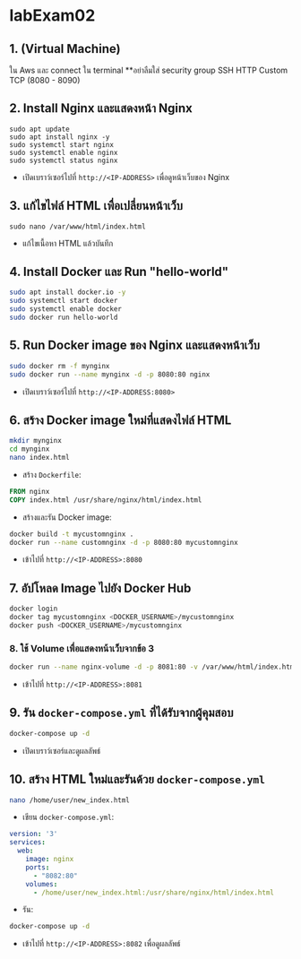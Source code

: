 # labExam02

## 1. (Virtual Machine) 
ใน Aws และ connect ใน terminal **อย่าลืมใส่ security group SSH HTTP Custom TCP (8080 - 8090)

## 2. Install Nginx และแสดงหน้า Nginx
```
sudo apt update
sudo apt install nginx -y
sudo systemctl start nginx
sudo systemctl enable nginx
sudo systemctl status nginx
```
- เปิดเบราว์เซอร์ไปที่ `http://<IP-ADDRESS>` เพื่อดูหน้าเว็บของ Nginx

## 3. แก้ไขไฟล์ HTML เพื่อเปลี่ยนหน้าเว็บ
```
sudo nano /var/www/html/index.html
```
- แก้ไขเนื้อหา HTML แล้วบันทึก

## 4. Install Docker และ Run "hello-world"
```bash
sudo apt install docker.io -y
sudo systemctl start docker
sudo systemctl enable docker
sudo docker run hello-world
```

## 5. Run Docker image ของ Nginx และแสดงหน้าเว็บ
```bash
sudo docker rm -f mynginx
sudo docker run --name mynginx -d -p 8080:80 nginx
```
- เปิดเบราว์เซอร์ไปที่ `http://<IP-ADDRESS:8080>`

## 6. สร้าง Docker image ใหม่ที่แสดงไฟล์ HTML
```bash
mkdir mynginx
cd mynginx
nano index.html
```
- สร้าง `Dockerfile`:
```Dockerfile
FROM nginx
COPY index.html /usr/share/nginx/html/index.html
```
- สร้างและรัน Docker image:
```bash
docker build -t mycustomnginx .
docker run --name customnginx -d -p 8080:80 mycustomnginx
```
- เข้าไปที่ `http://<IP-ADDRESS>:8080`

## 7. อัปโหลด Image ไปยัง Docker Hub
```bash
docker login
docker tag mycustomnginx <DOCKER_USERNAME>/mycustomnginx
docker push <DOCKER_USERNAME>/mycustomnginx
```

### 8. ใช้ Volume เพื่อแสดงหน้าเว็บจากข้อ 3
```bash
docker run --name nginx-volume -d -p 8081:80 -v /var/www/html/index.html:/usr/share/nginx/html/index.html nginx
```
- เข้าไปที่ `http://<IP-ADDRESS>:8081`

## 9. รัน `docker-compose.yml` ที่ได้รับจากผู้คุมสอบ
```bash
docker-compose up -d
```
- เปิดเบราว์เซอร์และดูผลลัพธ์

## 10. สร้าง HTML ใหม่และรันด้วย `docker-compose.yml`
```bash
nano /home/user/new_index.html
```
- เขียน `docker-compose.yml`:
```yaml
version: '3'
services:
  web:
    image: nginx
    ports:
      - "8082:80"
    volumes:
      - /home/user/new_index.html:/usr/share/nginx/html/index.html
```
- รัน:
```bash
docker-compose up -d
```
- เข้าไปที่ `http://<IP-ADDRESS>:8082` เพื่อดูผลลัพธ์
